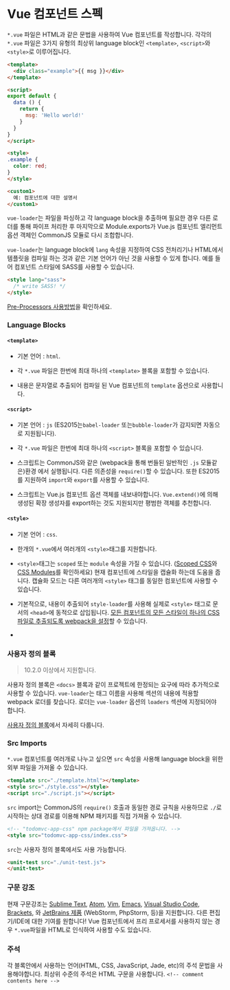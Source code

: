# Vue 컴포넌트 스펙

`*.vue` 파일은 HTML과 같은 문법을 사용하여 Vue 컴포넌트를 작성합니다. 각각의 `*.vue` 파일은 3가지 유형의 최상위 language block인 `<template>`, `<script>`와 `<style>`로 이루어집니다.

``` html
<template>
  <div class="example">{{ msg }}</div>
</template>

<script>
export default {
  data () {
    return {
      msg: 'Hello world!'
    }
  }
}
</script>

<style>
.example {
  color: red;
}
</style>

<custom1>
  예: 컴포넌트에 대한 설명서
</custom1>
```

`vue-loader`는 파일을 파싱하고 각 language block을 추출하며 필요한 경우 다른 로더를 통해 파이프 처리한 후 마지막으로 Module.exports가 Vue.js 컴포넌트 엘리먼트 옵션 객체인 CommonJS 모듈로 다시 조합합니다.

`vue-loader`는 language block에 `lang` 속성을 지정하여 CSS 전처리기나 HTML에서 템플릿을 컴파일 하는 것과 같은 기본 언어가 아닌 것을 사용할 수 있게 합니다. 예를 들어 컴포넌트 스타일에 SASS를 사용할 수 있습니다.

``` html
<style lang="sass">
  /* write SASS! */
</style>
```

[Pre-Processors 사용방법](../configurations/pre-processors.md)을 확인하세요.

### Language Blocks

#### `<template>`

- 기본 언어 : `html`.

- 각 `*.vue` 파일은 한번에 최대 하나의 `<template>` 블록을 포함할 수 있습니다.

- 내용은 문자열로 추출되어 컴파일 된 Vue 컴포넌트의 `template` 옵션으로 사용합니다.

#### `<script>`

- 기본 언어 : `js` (ES2015는`babel-loader` 또는`bubble-loader`가 감지되면 자동으로 지원됩니다).

- 각 `*.vue` 파일은 한번에 최대 하나의 `<script>` 블록을 포함할 수 있습니다.

- 스크립트는 CommonJS와 같은 (webpack을 통해 번들된 일반적인 `.js` 모듈같은)환경 에서  실행됩니다. 다른 의존성을 `require()`할 수 있습니다. 또한 ES2015를 지원하여 `import`와 `export`를 사용할 수 있습니다.

- 스크립트는 Vue.js 컴포넌트 옵션 객체를 내보내야합니다. `Vue.extend()`에 의해 생성된 확장 생성자를 export하는 것도 지원되지만 평범한 객체를 추천합니다.

#### `<style>`

- 기본 언어 : `css`.

- 한개의 `*.vue`에서 여러개의 `<style>`태그를 지원합니다.

- `<style>`태그는 `scoped` 또는 `module` 속성을 가질 수 있습니다. ([Scoped CSS](../features/scoped-css.md)와 [CSS Modules](../features/css-modules.md)를 확인하세요) 현재 컴포넌트에 스타일을 캡슐화 하는데 도움을 줍니다. 캡슐화 모드는 다른 여러개의 `<style>` 태그를 동일한 컴포넌트에 사용할 수 있습니다.

- 기본적으로, 내용이 추출되어 `style-loader`를 사용해 실제로 `<style>` 태그로 문서의 `<head>`에 동적으로 삽입됩니다. [모든 컴포넌트의 모든 스타일이 하나의 CSS 파일로 추출되도록  webpack을 설정](../configurations/extract-css.md)할 수 있습니다.
-
### 사용자 정의 블록

> 10.2.0 이상에서 지원합니다.

사용자 정의 블록은 `<docs>` 블록과 같이 프로젝트에 한정되는 요구에 따라 추가적으로 사용할 수 있습니다. `vue-loader`는 태그 이름을 사용해 섹션의 내용에 적용할 webpack 로더를 찾습니다. 로더는 `vue-loader` 옵션의 `loaders` 섹션에 지정되어야 합니다.

[사용자 정의 블록](../configurations/custom-blocks.md)에서 자세히 다룹니다.

### Src Imports

`*.vue` 컴포넌트를 여러개로 나누고 싶으면 `src` 속성을 사용해 language block을 위한 외부 파일을 가져올 수 있습니다.

``` html
<template src="./template.html"></template>
<style src="./style.css"></style>
<script src="./script.js"></script>
```

`src` import는 CommonJS의 `require()` 호출과 동일한 경로 규칙을 사용하므로 `./`로 시작하는 상대 경로를 이용해 NPM 패키지를 직접 가져올 수 있습니다.

``` html
<!-- "todomvc-app-css" npm package에서 파일을 가져옵니다. -->
<style src="todomvc-app-css/index.css">
```

`src`는 사용자 정의 블록에서도 사용 가능합니다.

``` html
<unit-test src="./unit-test.js">
</unit-test>
```

### 구문 강조

현재 구문강조는 [Sublime Text](https://github.com/vuejs/vue-syntax-highlight), [Atom](https://atom.io/packages/language-vue), [Vim](https://github.com/posva/vim-vue), [Emacs](https://github.com/AdamNiederer/vue-mode), [Visual Studio Code](https://marketplace.visualstudio.com/items/liuji-jim.vue), [Brackets](https://github.com/pandao/brackets-vue), 와 [JetBrains 제품](https://plugins.jetbrains.com/plugin/8057) (WebStorm, PhpStorm, 등)을 지원합니다. 다른 편집기/IDE에 대한 기여를 원합니다! Vue 컴포넌트에서 프리 프로세서를 사용하지 않는 경우 `*.vue`파일을 HTML로 인식하여 사용할 수도 있습니다.


### 주석

각 블록안에서 사용하는 언어(HTML, CSS, JavaScript, Jade, etc)의 주석 문법을 사용해야합니다. 최상위 수준의 주석은 HTML 구문을 사용합니다. `<!-- comment contents here -->`
